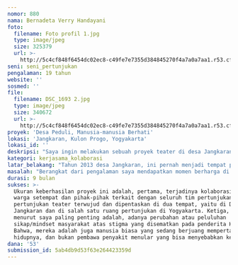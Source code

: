 ```yaml
---
nomor: 880
nama: Bernadeta Verry Handayani
foto:
  filename: Foto profil 1.jpg
  type: image/jpeg
  size: 325379
  url: >-
    http://5c4cf848f6454dc02ec8-c49fe7e7355d384845270f4a7a0a7aa1.r53.cf2.rackcdn.com/12849578-1955-4788-852d-0d72b1aa68f1/Foto%20profil%201.jpg
seni: seni_pertunjukan
pengalaman: 19 tahun
website: ''
sosmed: ''
file:
  filename: DSC_1693 2.jpg
  type: image/jpeg
  size: 340672
  url: >-
    http://5c4cf848f6454dc02ec8-c49fe7e7355d384845270f4a7a0a7aa1.r53.cf2.rackcdn.com/0c6f7975-b480-4690-b3db-33831b837056/DSC_1693%202.jpg
proyek: 'Desa Peduli, Manusia-manusia Berhati'
lokasi: 'Jangkaran, Kulon Progo, Yogyakarta'
lokasi_id: ''
deskripsi: "Saya ingin melakukan sebuah proyek teater di desa Jangkaran, Kulon Progo, Yogyakarta. bekerjasama dengan beberapa elemen masyarakat seperti bidan, dokter, warga setempat, pemerintah daerah, dan beberapa pihak yang terkait dengan isu yang ada di desa ini. Sebelumnya, saya ingin melakukan riset atas isu, yaitu HIV/AIDS. Saya akan berdiskusi dengan beberapa narasumber yang paham betul dengan isu ini, seperti dokter, LSM, dan aktivis yang bergerak di isu ini untuk memperkaya isu ini dari berbagai perspektif\r\n\r\nPada proses kolaborasinya, saya ingin mengajak sebagian warga masyarakat setempat  untuk ikut terlibat bermain bersama beberapa aktor profesional membuat pertunjukan teater berdasarkan isu/masalah yang ada di desa ini. Rencana pertunjukan dilakukan di desa ini dan di salah satu gedung pertunjukan di Yogyakarta. Pertunjukan akan dilakukan pada saat peringatan hari HIV sedunia\r\n"
kategori: kerjasama_kolaborasi
latar_belakang: "Tahun 2013 desa Jangkaran, ini pernah menjadi tempat penelitian saya untuk sebuah karya pertunjukan saya yang bertemakan Perempuan Buruh Migran. Seorang bidan di sana, yang juga menjadi salah satu narasumber saya, dua tahun yang lalu, kembali menghubungi saya untuk memfasilitasi warga masyarakat di sana membuat pertunjukan teater dengan isu yang sedang hangat di sana, yaitu HIV.\r\n\r\nDia bercerita bahwa desa ini mendapatkan predikat Desa Peduli HIV dari pemerintah setempat atas sikap warga  yang bisa menerima dan mendukung perjuangan hidup penderita HIV. \r\n\r\nSetelah beberapa kali latihan, dengan beberapa alasan, proyek tersebut gagal dilaksanakan.Di luar kegagalan proyek tersebut, ada satu pengalaman berkesan yang sesungguhnya saya simpan sampai sekarang. Pada sebuah kesempatan, saya dipertemukan dengan pasangan penderita HIV yang ada di sana. Di saat mereka mengulurkan tangan untuk bersalaman, saya mengalami stigma yang selama ini disematkan pada penderita HIV, bahwa jika kita bersentuhan, kita akan ketularan. Di satu momen saya sempat tergeragap, namun akhirnya saya bisa mengutuk diri saya sendiri atas stigma itu. Maka, saya pun akhirnya bisa mengulurkan tangan saya. Buat saya, peristiwa itu menjadi momen berharga saya dan menjadi satu pesan penting untuk diangkat bagaimana kita harus meluluhkan stigma itu dengan informasi dan pengetahuan yang cukup bisa diterima dan dipahami.   \r\n"
masalah: "Berangkat dari pengalaman saya mendapatkan momen berharga di atas dan cerita tentang warga setempat dari proses yang awalnya menolak dan ingin mengusir pasangan suami istri penderita HIV tersebut dari desa mereka menjadi warga yang peduli dan pada akhirnya menjadi satu contoh inspiratif sehingga desa ini mendapatkan predikat Desa Peduli HIV/AIDS, buat saya menjadi inspirasi yang sungguh luar biasa. Perubahan sikap warga ini sesungguhnya juga karena usaha keras seorang bidan di sana yang memberikan banyak pengetahuan ke warga. Sikap peduli yang ditunjukkan warga di sana, misalnya dengan membuat program 2000, yaitu setiap seminggu sekali warga mengumpulkan donasi sejumlah Rp.2.000, untuk penderita HIV untuk membantu proses bertahan hidupnya.\r\n\r\nLalu, warga juga memberikan kesempatan lahan pekerjaan ringan kepada penderita agar si penderita masih bisa bersosialisasi di masyarakat. Buat saya, peristiwa semacam ini sangat pantas untuk diangkat dan disampaikan, melalui media pertunjukan teater sebagai pesan bagaimana stigma yang terlalu kuat dan kadang tak berdasar itu memmbuat kita lupa akan hakikat seseorang sebagai manusia. Apa yang dilakukan warga setempat yang akhirnya bisa peduli adalah peristiwa kemanusiaan yang luar biasa.  "
durasi: 9 bulan
sukses: >-
  Ukuran keberhasilan proyek ini adalah, pertama, terjadinya kolaborasi antara
  warga setempat dan pihak-pihak terkait dengan seluruh tim pertunjukan. Kedua,
  pertunjukan teater terwujud dan dipentaskan di dua tempat, yaitu di Desa
  Jangkaran dan di salah satu ruang pertunjukan di Yogyakarta. Ketiga, dan yang
  menurut saya paling penting adalah, adanya perubahan atau peluluhan
  sikap/mindset masyarakat atas stigma yang disematkan pada penderita HIV/AIDS.
  Bahwa, mereka adalah juga manusia biasa yang sedang berjuang mempertahankan
  hidupnya, dan bukan pembawa penyakit menular yang bisa menyebabkan kematian.
dana: '53'
submission_id: 5ab4db9d53f63e264423359d
---
```

